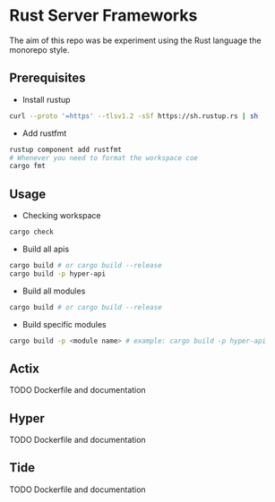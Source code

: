 # Rust Server Frameworks

The aim of this repo was be experiment using the Rust language the monorepo style.

## Prerequisites

- Install rustup

```bash
curl --proto '=https' --tlsv1.2 -sSf https://sh.rustup.rs | sh

```

- Add rustfmt

```bash
rustup component add rustfmt
# Whenever you need to format the workspace coe
cargo fmt
```

## Usage

- Checking workspace

```bash
cargo check
```

- Build all apis

```bash
cargo build # or cargo build --release
cargo build -p hyper-api
```

- Build all modules

```bash
cargo build # or cargo build --release
```

- Build specific modules

```bash
cargo build -p <module name> # example: cargo build -p hyper-api
```

## Actix

TODO Dockerfile and documentation

## Hyper

TODO Dockerfile and documentation

## Tide

TODO Dockerfile and documentation
